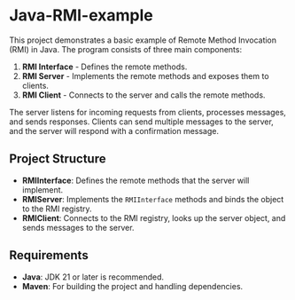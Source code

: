 # Java-RMI-example

This project demonstrates a basic example of Remote Method Invocation (RMI) in Java. The program consists of three main components:

1. **RMI Interface** - Defines the remote methods.
2. **RMI Server** - Implements the remote methods and exposes them to clients.
3. **RMI Client** - Connects to the server and calls the remote methods.

The server listens for incoming requests from clients, processes messages, and sends responses. Clients can send multiple messages to the server, and the server will respond with a confirmation message.

## Project Structure

- **RMIInterface**: Defines the remote methods that the server will implement.
- **RMIServer**: Implements the `RMIInterface` methods and binds the object to the RMI registry.
- **RMIClient**: Connects to the RMI registry, looks up the server object, and sends messages to the server.

## Requirements

- **Java**: JDK 21 or later is recommended.
- **Maven**: For building the project and handling dependencies.
